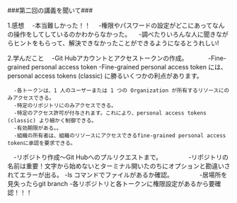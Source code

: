 ###第二回の講義を聞いて###

1.感想
　-本当難しかった！！
　-権限やパスワードの設定がどこにあってなんの操作をしてしているのかわからなかった。
　-調べたりいろんな人に聞きながらヒントをもらって、解決できなかったことができるようになるとうれしい!


2.学んだこと
　-Git Hubアカウントとアクセストークンの作成。
　　　-Fine-grained personal access token
      -Fine-grained personal access token には、personal access tokens (classic) に勝るいくつかの利点があります。

      -各トークンは、1 人のユーザーまたは 1 つの Organization が所有するリソースにのみアクセスできる。
      -特定のリポジトリにのみアクセスできる。
      -特定のアクセス許可が付与されます。これにより、personal access tokens (classic) より細かく制御できる。
      -有効期限がある。。
      -組織の所有者は、組織のリソースにアクセスできるfine-grained personal access tokenに承認を要求できる。



　-リポジトり作成～Git Hubへのプルリクエストまで。
　　　　-リポジトリの名前は重要！文字から始めないとターミナル開いたのちにオプションと勘違いされてエラーが出る。
        -ls コマンドでファイルがあるか確認。
　　　　-居場所を見失ったらgit branch 
        -各リポジトリと各トークンに権限設定があるから要確認！！！


